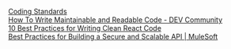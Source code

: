 [Coding Standards]([url](https://www.browserstack.com/guide/coding-standards-best-practices)https://www.browserstack.com/guide/coding-standards-best-practices)
<br>
[How To Write Maintainable and Readable Code - DEV Community](https://dev.to/devland/clean-code-principles-for-javascript-and-typescript-developers-3kdn)
<br>
[10 Best Practices for Writing Clean React Code](https://www.turing.com/kb/writing-clean-react-code)
<br>
[Best Practices for Building a Secure and Scalable API | MuleSoft](https://www.mulesoft.com/api-university/best-practices-building-secure-and-scalable-api)

